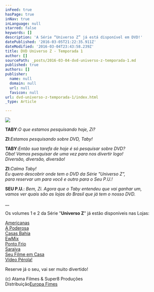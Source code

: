 ```yaml
---
inFeed: true
hasPage: true
inNav: true
inLanguage: null
starred: false
keywords: []
description: 'A Série “Universo Z” já está disponível em DVD!'
datePublished: '2016-03-05T21:22:35.911Z'
dateModified: '2016-03-04T23:43:58.239Z'
title: DVD Universo Z - Temporada 1
author: []
sourcePath: _posts/2016-03-04-dvd-universo-z-temporada-1.md
published: true
authors: []
publisher:
  name: null
  domain: null
  url: null
  favicon: null
url: dvd-universo-z-temporada-1/index.html
_type: Article

---
```

![](https://the-grid-user-content.s3-us-west-2.amazonaws.com/a946fd93-c8db-4b3e-b05e-b61118a4bfe4.jpg)

**TABY**:_O que estamos pesquisando hoje, Zi?_

**ZI**:_Estamos pesquisando sobre DVD, Taby!_

**TABY**:_Então sua tarefa de hoje é só pesquisar sobre DVD?_  
_Oba! Vamos pesquisar de uma vez para nos divertir logo!_  
_Diversão, diversão, diversão!_

**ZI**:_Calma Taby!_  
_Eu quero descobrir onde tem o DVD da Série "Universo Z",_  
_para reservar um para você e outro para o Seu P.U.!_

**SEU P.U.**:  _Bem, Zi.  Agora que o Taby entendeu que vai ganhar um,  
vamos ver quais são as lojas do Brasil que já tem o nosso DVD._

__

Os volumes 1 e 2 da Série "**Universo Z**" já estão disponíveis nas Lojas:

[Americanas][0]  
[A Poderosa][1]  
[Casas Bahia][2]  
[EwMix][3]  
[Ponto Frio][4]  
[Saraiva][5]  
[Seu Filme em Casa][6]  
[Vídeo Pérola!][7]

Reserve já o seu, vai ser muito divertido!

(c) Atama Filmes & Super8 Produções  
Distribuição[Europa Fimes][8]

[0]: http://www.americanas.com.br/produto/11753322/dvd-universo-z-1-temporada-vol.-1 "Americanas"
[1]: http://www.apoderosa.com.br/dept.aspx?page=4&iddept=191&sort=1 "A Poderosa"
[2]: http://www.casasbahia.com.br/dvdsebluray/FilmeseSeriados/blurayInfantil/Dvd---Universo-Z---1-Temporada-Vol.-2-6720809.html "Casas Bahia"
[3]: https://ewmix.com/filme/12723/universo-z-primeira-temporada-volume-1 "EwMix"
[4]: http://www.pontofrio.com.br/dvdsebluray/FilmeseSeriados/blurayInfantil/Dvd---Universo-Z---1-Temporada-Vol.-4-6792570.html "Ponto Frio"
[5]: http://www.saraiva.com.br/universo-z-1-temporada-vol-1-9223069.html "Saraiva"
[6]: http://www.seufilmeemcasa.com.br/busca-resultado/filmes/universo%20z "Seu Filme em Casa"
[7]: http://www.videoperola.com.br/novaloja/dvd-universo-z-1-temporada-vol-1.html "Video Pérola"
[8]: http://europafilmes.com.br/ "Europa Filmes"